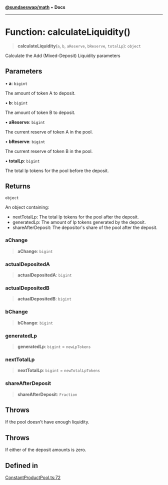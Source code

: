 [**@sundaeswap/math**](../../../README.md) • **Docs**

***

# Function: calculateLiquidity()

> **calculateLiquidity**(`a`, `b`, `aReserve`, `bReserve`, `totalLp`): `object`

Calculate the Add (Mixed-Deposit) Liquidity parameters

## Parameters

• **a**: `bigint`

The amount of token A to deposit.

• **b**: `bigint`

The amount of token B to deposit.

• **aReserve**: `bigint`

The current reserve of token A in the pool.

• **bReserve**: `bigint`

The current reserve of token B in the pool.

• **totalLp**: `bigint`

The total lp tokens for the pool before the deposit.

## Returns

`object`

An object containing:
  - nextTotalLp: The total lp tokens for the pool after the deposit.
  - generatedLp: The amount of lp tokens generated by the deposit.
  - shareAfterDeposit: The depositor's share of the pool after the deposit.

### aChange

> **aChange**: `bigint`

### actualDepositedA

> **actualDepositedA**: `bigint`

### actualDepositedB

> **actualDepositedB**: `bigint`

### bChange

> **bChange**: `bigint`

### generatedLp

> **generatedLp**: `bigint` = `newLpTokens`

### nextTotalLp

> **nextTotalLp**: `bigint` = `newTotalLpTokens`

### shareAfterDeposit

> **shareAfterDeposit**: `Fraction`

## Throws

If the pool doesn't have enough liquidity.

## Throws

If either of the deposit amounts is zero.

## Defined in

[ConstantProductPool.ts:72](https://github.com/SundaeSwap-finance/sundae-sdk/blob/main/packages/math/src/PoolMath/ConstantProductPool.ts#L72)
